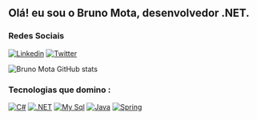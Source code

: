## Olá! eu sou o Bruno Mota, desenvolvedor .NET.
### Redes Sociais
[![Linkedin](https://img.shields.io/badge/LinkedIn-0077B5?style=for-the-badge&logo=linkedin&logoColor=white)](https://www.linkedin.com/in/brunomt00/)
[![Twitter](https://img.shields.io/badge/Twitter-1DA1F2?style=for-the-badge&logo=twitter&logoColor=white)](https://twitter.com/brunomt00)





![Bruno Mota GitHub stats](https://github-readme-stats.vercel.app/api?username=brunomottaa&show_icons=true&theme=radical)

### Tecnologias que domino :

[![C#](https://img.shields.io/badge/C%23-239120?style=for-the-badge&logo=c-sharp&logoColor=white)]()
[![.NET](https://img.shields.io/badge/.NET-5C2D91?style=for-the-badge&logo=.net&logoColor=white)]()
[![My Sql](https://img.shields.io/badge/MySQL-00000F?style=for-the-badge&logo=mysql&logoColor=white)]()
[![Java](https://img.shields.io/badge/Java-ED8B00?style=for-the-badge&logo=openjdk&logoColor=white)]()
[![Spring](https://img.shields.io/badge/Spring-6DB33F?style=for-the-badge&logo=spring&logoColor=white)]()

